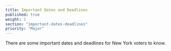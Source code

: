 ```yaml
---
title: Important Dates and Deadlines
published: true
weight: 1
section: "important-dates-deadlines"
priority: "Major"
---
```

There are some important dates and deadlines for New York voters to know.
